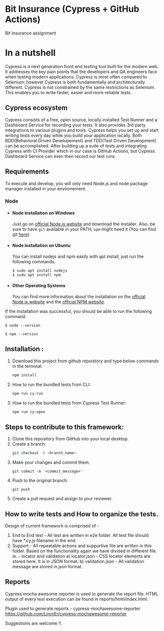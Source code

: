 # Bit Insurance (Cypress + GitHub Actions)
Bit Insurance assignment 
	
# In a nutshell
Cypress is a next generation front end testing tool built for the modern web. It addresses the key pain points that the developers and QA engineers face when testing modern applications.
Cypress is most often compared to Selenium; however Cypress is both fundamentally and architecturally different. Cypress is not constrained by the same restrictions as Selenium.
This enables you to write faster, easier and more reliable tests.

## Cypress ecosystem
Cypress consists of a free, open source, locally installed Test Runner and a Dashboard Service for recording your tests. It also provides 3rd party integrations to various plugins and tools.
Cypress helps you set up and start writing tests every day while you build your application locally. Both BDD(Behavioral Driven Developement) and TDD(Test Driven Development) can be accomplished.
After building up a suite of tests and integrating Cypress with CI Provider which in our case is GitHub Actions, but Cypress Dashboard Service can even then record our test runs.

## Requirements

To execute and develop, you will only need Node.js and node package manager installed in your environement.

### Node
- #### Node installation on Windows

  Just go on [official Node.js website](https://nodejs.org/) and download the installer.
Also, be sure to have `git` available in your PATH, `npm` might need it (You can find git [here](https://git-scm.com/)).

- #### Node installation on Ubuntu

  You can install nodejs and npm easily with apt install, just run the following commands.

      $ sudo apt install nodejs
      $ sudo apt install npm

- #### Other Operating Systems
  You can find more information about the installation on the [official Node.js website](https://nodejs.org/) and the [official NPM website](https://npmjs.org/).

If the installation was successful, you should be able to run the following command.

    $ node --version
    
    $ npm --version

## Installation :
1. Download this project from github repoistory and type below commands in the terminal: 
	```bash
	npm install
	```
2. How to run the bundled tests from CLI:
	```bash
	npm run cy:run
	```
3. How to run the bundled tests from Cypress Test Runner:
	```bash
	npm run cy:open
	```

## Steps to contribute to this framework:
1. Clone this repository from GitHub into your local desktop.
2. Create a branch:
	```bash
	git checkout -b <branch_name>.
	```
3. 	Make your changes and commit them:
	```
	git commit -m '<commit_message>'
	```
4. Push to the original branch: 
	```
	git push
	```
5. Create a pull request and assign to your reviewer.

## How to write tests and How to organize the tests.
Design of current framework is comprised of -

1. End to End test - All test are written in e2e folder. All test file should have *.cy.js filename in the end.
2. Support - All repeatable actions and supportive file are written in this folder. Based on the functionality again we have divided in different file. ie. - locator and validation 
   a) locator.json - CSS locator elements are stored here. It is in JSON format.
   b) validation.json - All validation message are stored in json format.

## Reports

Cypress mocha awesome reporter is used to generate the report file. HTML output of every test execution can be found in reports/html/index.html.

Plugin used to generate reports - cypress-mochawesome-reporter https://github.com/LironEr/cypress-mochawesome-reporter


Suggestions are welcome !!.

